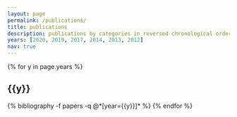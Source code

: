 ```yaml
---
layout: page
permalink: /publications/
title: publications
description: publications by categories in reversed chronological order.
years: [2020, 2019, 2017, 2014, 2013, 2012]
nav: true
---
```


<div class="publications">

{% for y in page.years %}
  <h2 class="year">{{y}}</h2>
  {% bibliography -f papers -q @*[year={{y}}]* %}
{% endfor %}

</div>
